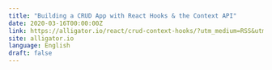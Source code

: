 ```yaml
---
title: "Building a CRUD App with React Hooks & the Context API"
date: 2020-03-16T00:00:00Z
link: https://alligator.io/react/crud-context-hooks/?utm_medium=RSS&utm_source=news.12bit.vn
site: alligator.io
language: English
draft: false
---
```

